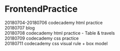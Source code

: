 # FrontendPractice
20180704-20180706 codecademy html practice <br/>
20180707 blog <br/>
20180708 codecademy html practice - Table & travels <br/>
20180709 codecademy css practice <br/>
20180711 codecademy css visual rule + box model <br/>
